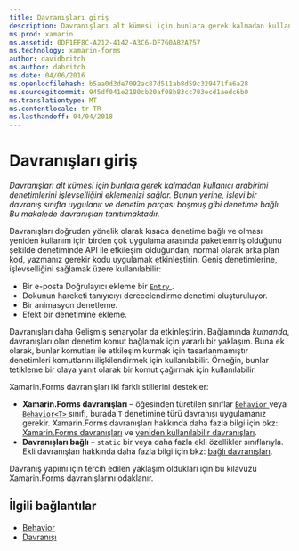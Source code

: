 ```yaml
---
title: Davranışları giriş
description: Davranışları alt kümesi için bunlara gerek kalmadan kullanıcı arabirimi denetimlerini işlevselliğini eklemenizi sağlar. Bunun yerine, işlevi bir davranış sınıfta uygulanır ve denetim parçası boşmuş gibi denetime bağlı. Bu makalede davranışları tanıtılmaktadır.
ms.prod: xamarin
ms.assetid: 0DF1EF8C-A212-4142-A3C6-DF760A82A757
ms.technology: xamarin-forms
author: davidbritch
ms.author: dabritch
ms.date: 04/06/2016
ms.openlocfilehash: b5aa0d3de7092ac87d511ab8d59c329471fa6a28
ms.sourcegitcommit: 945df041e2180cb20af08b83cc703ecd1aedc6b0
ms.translationtype: MT
ms.contentlocale: tr-TR
ms.lasthandoff: 04/04/2018
---
```

# <a name="introduction-to-behaviors"></a>Davranışları giriş

_Davranışları alt kümesi için bunlara gerek kalmadan kullanıcı arabirimi denetimlerini işlevselliğini eklemenizi sağlar. Bunun yerine, işlevi bir davranış sınıfta uygulanır ve denetim parçası boşmuş gibi denetime bağlı. Bu makalede davranışları tanıtılmaktadır._

Davranışları doğrudan yönelik olarak kısaca denetime bağlı ve olması yeniden kullanım için birden çok uygulama arasında paketlenmiş olduğunu şekilde denetiminde API ile etkileşim olduğundan, normal olarak arka plan kod, yazmanız gerekir kodu uygulamak etkinleştirin. Geniş denetimlerine, işlevselliğini sağlamak üzere kullanılabilir:

- Bir e-posta Doğrulayıcı ekleme bir [ `Entry` ](https://developer.xamarin.com/api/type/Xamarin.Forms.Entry/).
- Dokunun hareketi tanıyıcıyı derecelendirme denetimi oluşturuluyor.
- Bir animasyon denetleme.
- Efekt bir denetimine ekleme.

Davranışları daha Gelişmiş senaryolar da etkinleştirin. Bağlamında *kumanda*, davranışları olan denetim komut bağlamak için yararlı bir yaklaşım. Buna ek olarak, bunlar komutları ile etkileşim kurmak için tasarlanmamıştır denetimleri komutlarını ilişkilendirmek için kullanılabilir. Örneğin, bunlar tetikleme bir olaya yanıt olarak bir komut çağırmak için kullanılabilir.

Xamarin.Forms davranışları iki farklı stillerini destekler:

- **Xamarin.Forms davranışları** – öğesinden türetilen sınıflar [ `Behavior` ](https://developer.xamarin.com/api/type/Xamarin.Forms.Behavior/) veya [ `Behavior<T>` ](https://developer.xamarin.com/api/type/Xamarin.Forms.Behavior%3CT%3E/) sınıfı, burada `T` denetimine türü davranışı uygulamanız gerekir. Xamarin.Forms davranışları hakkında daha fazla bilgi için bkz: [Xamarin.Forms davranışları](~/xamarin-forms/app-fundamentals/behaviors/creating.md) ve [yeniden kullanılabilir davranışları](~/xamarin-forms/app-fundamentals/behaviors/reusable/index.md).
- **Davranışları bağlı** – `static` bir veya daha fazla ekli özellikler sınıflarıyla. Ekli davranışları hakkında daha fazla bilgi için bkz: [bağlı davranışları](~/xamarin-forms/app-fundamentals/behaviors/attached.md).

Davranış yapımı için tercih edilen yaklaşım oldukları için bu kılavuzu Xamarin.Forms davranışlarını odaklanır.



## <a name="related-links"></a>İlgili bağlantılar

- [Behavior](https://developer.xamarin.com/api/type/Xamarin.Forms.Behavior/)
- [Davranışı<T>](https://developer.xamarin.com/api/type/Xamarin.Forms.Behavior%3CT%3E/)
